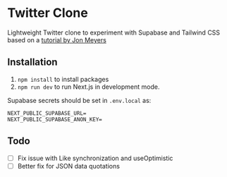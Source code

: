 # Twitter Clone

Lightweight Twitter clone to experiment with Supabase and Tailwind CSS based on a [tutorial by Jon Meyers](https://egghead.io/courses/build-a-twitter-clone-with-the-next-js-app-router-and-supabase-19bebadb)

## Installation

1. `npm install` to install packages
2. `npm run dev` to run Next.js in development mode.

Supabase secrets should be set in `.env.local` as:

```
NEXT_PUBLIC_SUPABASE_URL=
NEXT_PUBLIC_SUPABASE_ANON_KEY=
```

## Todo

- [ ] Fix issue with Like synchronization and useOptimistic
- [ ] Better fix for JSON data quotations
